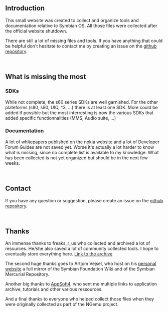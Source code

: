 ## Introduction

This small website was created to collect and organize tools and documentation relative to Symbian OS. All those files were collected after the official website shutdown.

There are still a lot of missing files and tools. If you have anything that could be helpful don't hesitate to contact me by creating an issue on the [github repository](https://github.com/mrRosset/Symbian-Archive/).

<br>

## What is missing the most

### SDKs
While not complete, the s60 series SDKs are well garnished. For the other plateforms (s80, s90, UIQ, ^3, ...) there is at least one SDK. More could be added if possible but the most interresting is now the various SDKs that added specific functionnalities (MMS, Audio suite, ...)

### Documentation

A lot of whitepapers published on the nokia website and a lot of Developer Forum Guides are not saved yet. Worse it's actually a lot harder to know what is missing, since no complete list is available to my knowledge. What has been collected is not yet organized but should be in the next few weeks.

<br>

## Contact

If you have any question or suggestion, please create an issue on the [github repository](https://github.com/mrRosset/Symbian-Archive/).

<br>

## Thanks

An immense thanks to freaks_r_us who collected and archived a lot of resources. He/she also saved a lot of community collected tools. I hope to eventually store everything here. [Link to the archive](https://www.mediafire.com/folder/79jhy594xb3uk/Symbian_Development)

The second huge thanks goes to Artjom Vejsel, who host on his [personal website](https://akawolf.org/) a full mirror of the Symbian Foundation Wiki and of the Symbian Mercurial Repository.

Another big thanks to [AppSoft4](https://github.com/Symbian9), who sent me multiple links to application archive, tutorials and other various ressources.

And a final thanks to everyone who helped collect those files when they were originally collected as part of the NGemu project.
